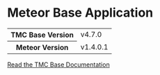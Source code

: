 # Meteor Base Application

<table>
  <tbody>
    <tr>
      <th>TMC Base Version</th>
      <td>v4.7.0</td>
    </tr>
    <tr>
      <th>Meteor Version</th>
      <td>v1.4.0.1</td>
    </tr>
  </tbody>
</table>

[Read the TMC Base Documentation](http://themeteorchef.com/base)
